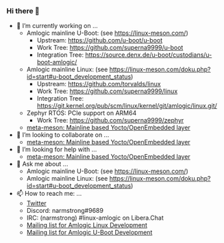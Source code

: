 ### Hi there 👋

- 🔭 I’m currently working on ...
  - Amlogic mainline U-Boot: (see https://linux-meson.com/)
    - Upstream: https://github.com/u-boot/u-boot
    - Work Tree: https://github.com/superna9999/u-boot
    - Integration Tree: https://source.denx.de/u-boot/custodians/u-boot-amlogic/
  - Amlogic mainline Linux: (see https://linux-meson.com/doku.php?id=start#u-boot_development_status)
    - Upstream: https://github.com/torvalds/linux
    - Work Tree: https://github.com/superna9999/linux
    - Integration Tree: https://git.kernel.org/pub/scm/linux/kernel/git/amlogic/linux.git/
  - Zephyr RTOS: PCIe support on ARM64
    - Work Tree: https://github.com/superna9999/zephyr
  - [meta-meson: Mainline based Yocto/OpenEmbedded layer](https://github.com/superna9999/meta-meson)
- 👯 I’m looking to collaborate on ...
  - [meta-meson: Mainline based Yocto/OpenEmbedded layer](https://github.com/superna9999/meta-meson)
- 🤔 I’m looking for help with ...
  - [meta-meson: Mainline based Yocto/OpenEmbedded layer](https://github.com/superna9999/meta-meson)
- 💬 Ask me about ...
  - Amlogic mainline U-Boot: (see https://linux-meson.com/)
  - Amlogic mainline Linux: (see https://linux-meson.com/doku.php?id=start#u-boot_development_status)
- 📫 How to reach me: ...
  - [Twitter](https://twitter.com/superna9999)
  - Discord: narmstrong#9689
  - IRC: (narmstrong) #linux-amlogic on Libera.Chat
  - [Mailing list for Amlogic Linux Development](http://lists.infradead.org/mailman/listinfo/linux-amlogic)
  - [Mailing list for Amlogic U-Boot Development](https://groups.io/g/u-boot-amlogic)

<!--
**superna9999/superna9999** is a ✨ _special_ ✨ repository because its `README.md` (this file) appears on your GitHub profile.

Here are some ideas to get you started:

- 🔭 I’m currently working on ...
- 🌱 I’m currently learning ...
- 👯 I’m looking to collaborate on ...
- 🤔 I’m looking for help with ...
- 💬 Ask me about ...
- 📫 How to reach me: ...
- 😄 Pronouns: ...
- ⚡ Fun fact: ...
-->

